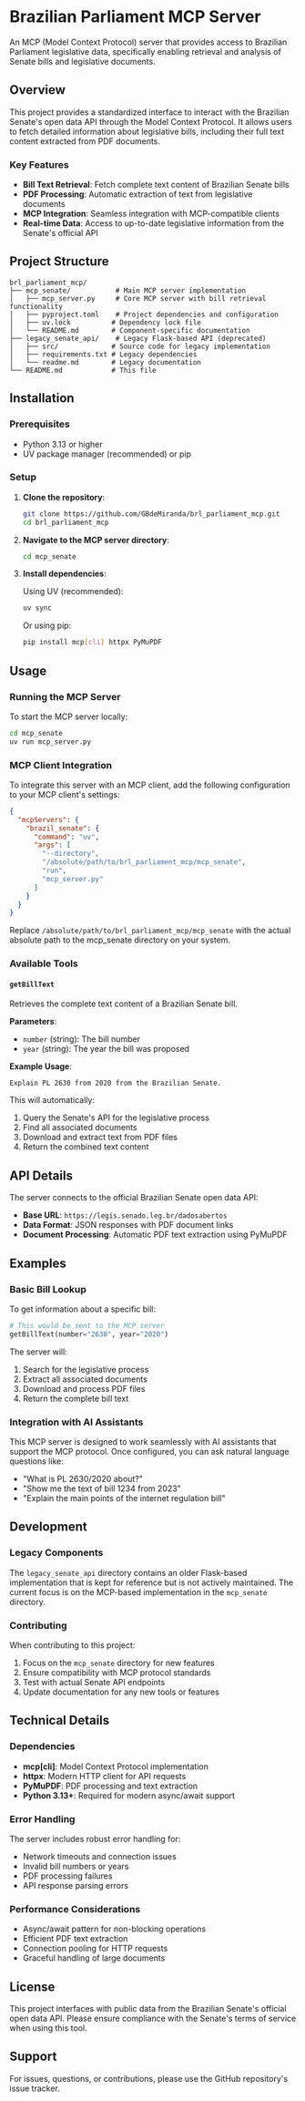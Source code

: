 # Brazilian Parliament MCP Server

An MCP (Model Context Protocol) server that provides access to Brazilian Parliament legislative data, specifically enabling retrieval and analysis of Senate bills and legislative documents.

## Overview

This project provides a standardized interface to interact with the Brazilian Senate's open data API through the Model Context Protocol. It allows users to fetch detailed information about legislative bills, including their full text content extracted from PDF documents.

### Key Features

- **Bill Text Retrieval**: Fetch complete text content of Brazilian Senate bills
- **PDF Processing**: Automatic extraction of text from legislative documents
- **MCP Integration**: Seamless integration with MCP-compatible clients
- **Real-time Data**: Access to up-to-date legislative information from the Senate's official API

## Project Structure

```
brl_parliament_mcp/
├── mcp_senate/           # Main MCP server implementation
│   ├── mcp_server.py     # Core MCP server with bill retrieval functionality
│   ├── pyproject.toml    # Project dependencies and configuration
│   ├── uv.lock          # Dependency lock file
│   └── README.md        # Component-specific documentation
├── legacy_senate_api/    # Legacy Flask-based API (deprecated)
│   ├── src/             # Source code for legacy implementation
│   ├── requirements.txt # Legacy dependencies
│   └── readme.md        # Legacy documentation
└── README.md            # This file
```

## Installation

### Prerequisites

- Python 3.13 or higher
- UV package manager (recommended) or pip

### Setup

1. **Clone the repository**:
   ```bash
   git clone https://github.com/GBdeMiranda/brl_parliament_mcp.git
   cd brl_parliament_mcp
   ```

2. **Navigate to the MCP server directory**:
   ```bash
   cd mcp_senate
   ```

3. **Install dependencies**:
   
   Using UV (recommended):
   ```bash
   uv sync
   ```
   
   Or using pip:
   ```bash
   pip install mcp[cli] httpx PyMuPDF
   ```

## Usage

### Running the MCP Server

To start the MCP server locally:

```bash
cd mcp_senate
uv run mcp_server.py
```

### MCP Client Integration

To integrate this server with an MCP client, add the following configuration to your MCP client's settings:

```json
{
  "mcpServers": {
    "brazil_senate": {
      "command": "uv",
      "args": [
        "--directory",
        "/absolute/path/to/brl_parliament_mcp/mcp_senate",
        "run",
        "mcp_server.py"
      ]
    }
  }
}
```

Replace `/absolute/path/to/brl_parliament_mcp/mcp_senate` with the actual absolute path to the mcp_senate directory on your system.

### Available Tools

#### `getBillText`

Retrieves the complete text content of a Brazilian Senate bill.

**Parameters**:
- `number` (string): The bill number
- `year` (string): The year the bill was proposed

**Example Usage**:
```
Explain PL 2630 from 2020 from the Brazilian Senate.
```

This will automatically:
1. Query the Senate's API for the legislative process
2. Find all associated documents
3. Download and extract text from PDF files
4. Return the combined text content

## API Details

The server connects to the official Brazilian Senate open data API:
- **Base URL**: `https://legis.senado.leg.br/dadosabertos`
- **Data Format**: JSON responses with PDF document links
- **Document Processing**: Automatic PDF text extraction using PyMuPDF

## Examples

### Basic Bill Lookup

To get information about a specific bill:

```python
# This would be sent to the MCP server
getBillText(number="2630", year="2020")
```

The server will:
1. Search for the legislative process
2. Extract all associated documents
3. Download and process PDF files
4. Return the complete bill text

### Integration with AI Assistants

This MCP server is designed to work seamlessly with AI assistants that support the MCP protocol. Once configured, you can ask natural language questions like:

- "What is PL 2630/2020 about?"
- "Show me the text of bill 1234 from 2023"
- "Explain the main points of the internet regulation bill"

## Development

### Legacy Components

The `legacy_senate_api` directory contains an older Flask-based implementation that is kept for reference but is not actively maintained. The current focus is on the MCP-based implementation in the `mcp_senate` directory.

### Contributing

When contributing to this project:

1. Focus on the `mcp_senate` directory for new features
2. Ensure compatibility with MCP protocol standards
3. Test with actual Senate API endpoints
4. Update documentation for any new tools or features

## Technical Details

### Dependencies

- **mcp[cli]**: Model Context Protocol implementation
- **httpx**: Modern HTTP client for API requests
- **PyMuPDF**: PDF processing and text extraction
- **Python 3.13+**: Required for modern async/await support

### Error Handling

The server includes robust error handling for:
- Network timeouts and connection issues
- Invalid bill numbers or years
- PDF processing failures
- API response parsing errors

### Performance Considerations

- Async/await pattern for non-blocking operations
- Efficient PDF text extraction
- Connection pooling for HTTP requests
- Graceful handling of large documents

## License

This project interfaces with public data from the Brazilian Senate's official open data API. Please ensure compliance with the Senate's terms of service when using this tool.

## Support

For issues, questions, or contributions, please use the GitHub repository's issue tracker.